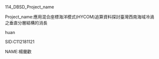 114_DBSD_Project_name

Project_name:應用混合座標海洋模式(HYCOM)追算資料探討臺灣西南海域冷渦之垂直分層結構的消長

huan

SID:C112181121

NAME:楊蘭歡
